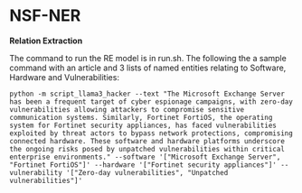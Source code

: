 # NSF-NER


**Relation Extraction**

The command to run the RE model is in run.sh. The following the a sample command with an article and 3 lists of named entities relating to Software, Hardware and Vulnerabilities:

```
python -m script_llama3_hacker --text "The Microsoft Exchange Server has been a frequent target of cyber espionage campaigns, with zero-day vulnerabilities allowing attackers to compromise sensitive communication systems. Similarly, Fortinet FortiOS, the operating system for Fortinet security appliances, has faced vulnerabilities exploited by threat actors to bypass network protections, compromising connected hardware. These software and hardware platforms underscore the ongoing risks posed by unpatched vulnerabilities within critical enterprise environments." --software '["Microsoft Exchange Server", "Fortinet FortiOS"]' --hardware '["Fortinet security appliances"]' --vulnerability '["Zero-day vulnerabilities", "Unpatched vulnerabilities"]'
